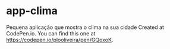 # app-clima
Pequena aplicação que mostra o clima na sua cidade
Created at CodePen.io. You can find this one at https://codepen.io/plooliveira/pen/GQoxoK.
